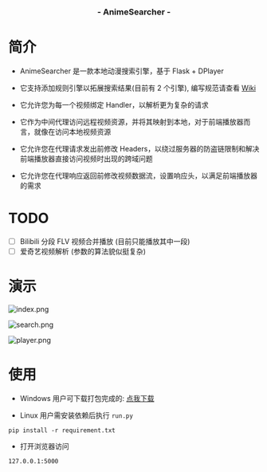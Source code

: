 <h3 align="center">- AnimeSearcher -</h3>

# 简介  
- AnimeSearcher 是一款本地动漫搜索引擎，基于 Flask + DPlayer  

- 它支持添加规则引擎以拓展搜索结果(目前有 2 个引擎), 编写规范请查看 [Wiki](https://github.com/zaxtyson/AnimeSearcher/wiki)  

- 它允许您为每一个视频绑定 Handler，以解析更为复杂的请求

- 它作为中间代理访问远程视频资源，并将其映射到本地，对于前端播放器而言，就像在访问本地视频资源

- 它允许您在代理请求发出前修改 Headers，以绕过服务器的防盗链限制和解决前端播放器直接访问视频时出现的跨域问题

- 它允许您在代理响应返回前修改视频数据流，设置响应头，以满足前端播放器的需求

# TODO
- [ ] Bilibili 分段 FLV 视频合并播放 (目前只能播放其中一段)
- [ ] 爱奇艺视频解析 (参数的算法貌似挺复杂) 

# 演示

![index.png](https://www.6000tu.com/images/2020/02/03/index.png)

![search.png](https://www.6000tu.com/images/2020/02/03/search.png)

![player.png](https://www.6000tu.com/images/2020/02/03/player.png)

# 使用

- Windows 用户可下载打包完成的: [点我下载](https://www.lanzous.com/b0f19w6aj)

- Linux 用户需安装依赖后执行 `run.py`
```
pip install -r requirement.txt
```

- 打开浏览器访问
```
127.0.0.1:5000
```